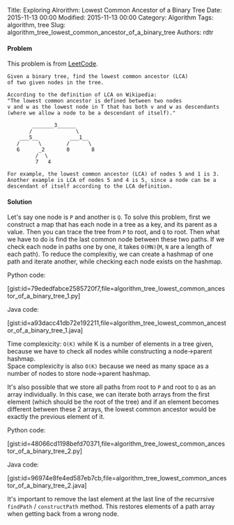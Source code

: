 Title: Exploring Alrorithm: Lowest Common Ancestor of a Binary Tree
Date: 2015-11-13 00:00
Modified: 2015-11-13 00:00
Category: Algorithm
Tags: algorithm, tree
Slug: algorithm_tree_lowest_common_ancestor_of_a_binary_tree
Authors: rdtr

#### Problem
This problem is from [LeetCode](https://leetcode.com/problems/lowest-common-ancestor-of-a-binary-tree/).

```
Given a binary tree, find the lowest common ancestor (LCA)
of two given nodes in the tree.

According to the definition of LCA on Wikipedia:
"The lowest common ancestor is defined between two nodes
v and w as the lowest node in T that has both v and w as descendants
(where we allow a node to be a descendant of itself)."

        _______3______
       /              \
    ___5__          ___1__
   /      \        /      \
   6      _2       0       8
         /  \
         7   4
         
For example, the lowest common ancestor (LCA) of nodes 5 and 1 is 3.  
Another example is LCA of nodes 5 and 4 is 5, since a node can be a
descendant of itself according to the LCA definition.
```

#### Solution
Let's say one node is `P` and another is `Q`. To solve this problem, first we construct a map that has each node in a tree as a key, and its parent as a value. Then you can trace the tree from `P` to root, and `Q` to root. Then what we have to do is find the last common node between these two paths.
If we check each node in paths one by one, it takes `O(MN)`(`M`, `N` are a length of each path). To reduce the complexitiy, we can create a hashmap of one path and iterate another, while checking each node exists on the hashmap.

Python code:

[gist:id=79ededfabce2585720f7,file=algorithm_tree_lowest_common_ancestor_of_a_binary_tree_1.py]

Java code:

[gist:id=a93dacc41db72e192211,file=algorithm_tree_lowest_common_ancestor_of_a_binary_tree_1.java]

Time complexicity: `O(K)` while K is a number of elements in a tree given, because we have to check all nodes while constructing a node->parent hashmap.  
Space complexicity is also `O(K)` because we need as many space as a number of nodes to store node->parent hashmap.

It's also possible that we store all paths from root to `P` and root to `Q` as an array individually. In this case, we can iterate both arrays from the first element (which should be the root of the tree) and if an element becomes different between these 2 arrays, the lowest common ancestor would be exactly the previous element of it.

Python code: 

[gist:id=48066cd1198befd70371,file=algorithm_tree_lowest_common_ancestor_of_a_binary_tree_2.py]

Java code:

[gist:id=96974e8fe4ed587eb7cb,file=algorithm_tree_lowest_common_ancestor_of_a_binary_tree_2.java]

It's important to remove the last element at the last line of the recurrsive `findPath` / `constructPath` method. This restores elements of a path array when getting back from a wrong node.

 